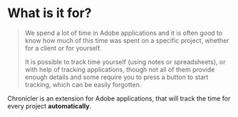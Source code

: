 # What is it for?

> We spend a lot of time in Adobe applications and it is often good to know how much of this time was spent on a specific project, whether for a client or for yourself.
>
> It is possible to track time yourself (using notes or spreadsheets), or with help of tracking applications, though not all of them provide enough details and some require you to press a button to start tracking, which can be easily forgotten.

Chronicler is an extension for Adobe applications, that will track the time for every project **automatically**.
